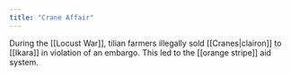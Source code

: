 ```yaml
---
title: "Crane Affair"
---
```


During the [[Locust War]], tilian farmers illegally sold [[Cranes|clairon]] to [[Ikara]] in violation of an embargo. This led to the [[orange stripe]] aid system.
